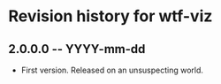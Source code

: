 # Revision history for wtf-viz

## 2.0.0.0  -- YYYY-mm-dd

* First version. Released on an unsuspecting world.
